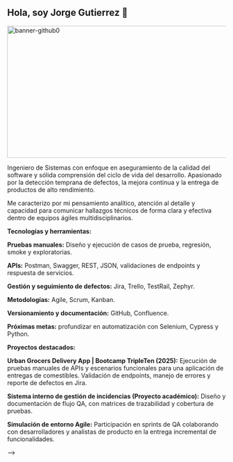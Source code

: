 ## Hola, soy Jorge Gutierrez 👋

<img width="584" height="305" alt="banner-github0" src="https://github.com/user-attachments/assets/cd04c0b1-01c2-494e-bbdc-4e400f0d8102" />

Ingeniero de Sistemas con enfoque en aseguramiento de la calidad del software y sólida comprensión del ciclo de vida del desarrollo. Apasionado por la detección temprana de defectos, la mejora continua y la entrega de productos de alto rendimiento. 

Me caracterizo por mi pensamiento analítico, atención al detalle y capacidad para comunicar hallazgos técnicos de forma clara y efectiva dentro de equipos ágiles multidisciplinarios.

**Tecnologías y herramientas:**

**Pruebas manuales:** Diseño y ejecución de casos de prueba, regresión, smoke y exploratorias.

**APIs:** Postman, Swagger, REST, JSON, validaciones de endpoints y respuesta de servicios.

**Gestión y seguimiento de defectos:** Jira, Trello, TestRail, Zephyr.

**Metodologías:** Agile, Scrum, Kanban.

**Versionamiento y documentación:** GitHub, Confluence.

**Próximas metas:** profundizar en automatización con Selenium, Cypress y Python.

**Proyectos destacados:**

**Urban Grocers Delivery App | Bootcamp TripleTen (2025):**
Ejecución de pruebas manuales de APIs y escenarios funcionales para una aplicación de entregas de comestibles. Validación de endpoints, manejo de errores y reporte de defectos en Jira.

**Sistema interno de gestión de incidencias (Proyecto académico):**
Diseño y documentación de flujo QA, con matrices de trazabilidad y cobertura de pruebas.

**Simulación de entorno Agile:**
Participación en sprints de QA colaborando con desarrolladores y analistas de producto en la entrega incremental de funcionalidades.

-->
